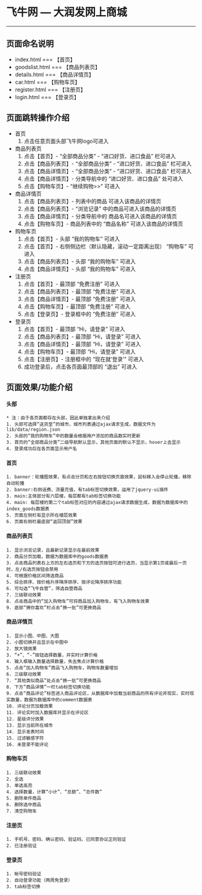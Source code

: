 # 飞牛网 — 大润发网上商城 #
***
## 页面命名说明 ##
- index.html === 【首页】
- goodslist.html === 【商品列表页】
- details.html === 【商品详情页】
- car.html === 【购物车页】
- register.html === 【注册页】
- login.html === 【登录页】
## 页面跳转操作介绍 ##
- 首页
	1. 点击任意页面头部飞牛网logo可进入
- 商品列表页	
	1. 点击【首页】- “全部商品分类” - “进口好货、进口食品” 栏可进入
	2. 点击【商品列表页】- “全部商品分类” - “进口好货、进口食品” 栏可进入
	3. 点击【商品详情页】- “全部商品分类” - “进口好货、进口食品” 栏可进入
	4. 点击【商品详情页】- 分类导航中的 “进口好货、进口食品” 处可进入
	5. 点击【购物车页】- “继续购物>>” 可进入
- 商品详情页
	1. 点击【商品列表页】- 列表中的商品 可进入该商品的详情页
	2. 点击【商品列表页】- “浏览记录” 中的商品可进入该商品的详情页
	3. 点击【商品详情页】- 分类导航中的 商品名可进入该商品的详情页
	4. 点击【购物车页】- 商品列表中的 “商品名称” 可进入该商品的详情页
- 购物车页
	1. 点击【首页】- 头部 “我的购物车” 可进入
	2. 点击【首页】- 右侧侧边栏（默认隐藏，滚动一定距离出现） “购物车” 可进入
	3. 点击【商品列表页】- 头部 “我的购物车” 可进入
	4. 点击【商品详情页】- 头部 “我的购物车” 可进入
- 注册页
	1. 点击【首页】- 最顶部 “免费注册” 可进入
	2. 点击【商品列表页】- 最顶部 “免费注册” 可进入
	3. 点击【商品详情页】- 最顶部 “免费注册” 可进入
	4. 点击【购物车页】- 最顶部 “免费注册” 可进入
	5. 点击【登录页】- 登录框中的 “免费注册” 可进入
- 登录页
	1. 点击【首页】- 最顶部 “Hi，请登录” 可进入
	2. 点击【商品列表页】- 最顶部 “Hi，请登录” 可进入
	3. 点击【商品详情页】- 最顶部 “Hi，请登录” 可进入
	4. 点击【购物车页】- 最顶部 “Hi，请登录” 可进入
	5. 点击【注册页】- 注册框中的 “现在就‘登录’” 可进入
	6. 成功登录后，点击各页面最顶部的 “退出” 可进入

## 页面效果/功能介绍 ##
#### 头部 ####
	* 注：由于各页面都存在头部，因此单独拿出来介绍	
	1. 头部可选择“送货至”的城市，城市列表通过ajax请求生成，数据文件为lib/data/region.json 
	2. 头部的“我的购物车”中的数量会根据用户添加的商品数实时更新
	3. 首页的“全部商品分类”二级导航默认显示，其他页面的默认不显示，hover上去显示
	4. 登录成功后在各页面显示用户名
#### 首页 ####
	1. banner：轮播图效果，有点击分页和左右按钮切换页面效果，鼠标移入会停止轮播，移除自动轮播
	2. banner:右侧话费、流量充值，有tab标签切换效果，运用了jquery-ui插件
	3. main:主体部分有六层楼，每层都有tab标签切换功能
	4. main: 每层楼的第二个tab标签对应的内容通过ajax请求数据生成，数据为数据库中的index_goods数据表
	5. 页面左侧栏有显示所在楼层效果
	6. 页面右侧栏最底部“返回顶部”效果
#### 商品列表页 ####
	1. 显示浏览记录，且最新记录显示在最前效果
	2. 商品分页加载，数据为数据库中的goods数据表
	3. 点击商品列表右上方的左右选页和下方的选页按钮可进行选页，当显示第1页或最后一页时，左/右选页按钮会禁用
	4. 可根据价格区间筛选商品
	5. 综合排序、按价格升序降序排序、按评论降序排序功能
	6. 可勾选“飞牛自营”，筛选自营商品
	7. 三级联动效果
	8. 点击商品中的“加入购物车”可将商品加入购物车，有飞入购物车效果
	9. 底部“猜你喜欢”栏点击“换一批”可更换商品
#### 商品详情页
	1. 显示小图、中图、大图
	2. 小图切换并且显示在中图中
	2. 放大镜效果
	3. “+”、“-”按钮选择数量，并实时计算价格
	4. 输入框输入数量选择数量，失去焦点计算价格
	5. 点击“加入购物车”商品飞入购物车，购物车数量增加
	6. 三级联动效果
	7. “其他类似商品”处点击“换一批”可更换商品
	8. 下方“商品详情”一栏tab标签切换功能
	9. 点击“商品评论”标签进入商品评论区，从数据库中加载当前商品的所有评论并现实，实时现实数量，数据为数据库中的comment数据表
	10. 评论分页加载效果
	11. 评论实时加入数据库并显示在评论区
	12. 星级评分效果
	13. 显示当前所在城市
	14. 显示发表时间
	15. 过滤敏感字符
	16. 未登录不能评论
#### 购物车页 ####
	1. 三级联动效果
	2. 全选
	3. 单选高亮
	4. 选择数量，计算“小计”、“总额”、“总件数”
	5. 删除单件商品
	6. 删除选中商品
	7. 清空购物车
#### 注册页 ####
	1. 手机号、密码、确认密码、验证码、已同意协议正则验证
	2. 已注册验证
#### 登录页 ####
	1. 帐号密码验证
	2. 自动登录功能（两周免登录）
	3. tab标签切换
